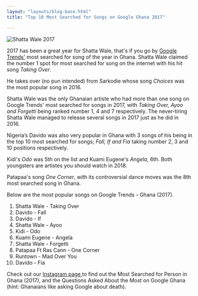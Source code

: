 ```yaml
---
layout: "layouts/blog-base.html"
title: "Top 10 Most Searched for Songs on Google Ghana 2017"

---
```


  <img src= "/images/blogpics/shatta-wale-google-trend-2017.jpg" alt= "Shatta Wale 2017 " class= "img-responsive center-block">
      
  <p>2017 has been a great year for Shatta Wale, that's if you go by <a href="https://trends.google.com/trends/yis/2017/GH/"> Google Trends'</a> most
         searched for song of the year in Ghana. Shatta Wale claimed the number 1 spot for
         most searched for song on the internet with his hit song <em>Taking Over</em>. </p>
  <p>He takes over (no pun intended) from Sarkodie whose song <em>Choices</em> was the most
        popular song in 2016.</p>
 <p>Shatta Wale was the only Ghanaian artiste who had more than one song on Google Trends'
         most searched for songs in 2017, with <em>Taking Over, Ayoo and Forgetti</em> being ranked number 1, 4
         and 7 respectively. The never-tiring Shatta Wale managed to release several songs in
         2017 just as he did in 2016.</p>
      <p>Nigeria’s Davido was also very popular in Ghana with 3 songs of his being in the top 10 most
         searched for songs; <em>Fall, If and Fia</em> taking number 2, 3 and 10 positions respectively.</p>
      <p>Kidi's <em>Odo</em> was 5th on the list and Kuami Eugene's <em>Angela,</em> 6th. Both youngsters are artistes you
        should watch in 2018.</p>
     <p>Patapaa's song <em>One Corner</em>, with its controversial dance moves was the 8th most searched song in Ghana.</p>
     <p>Below are the most popular songs on Google Trends - Ghana (2017).</p>
     <ol>
      <li>Shatta Wale - Taking Over</li>
      <li>Davido - Fall</li>
      <li>Davido - If</li>
      <li>Shatta Wale - Ayoo</li>
      <li>Kidi - Odo</li>
      <li>Kuami Eugene - Angela</li>
      <li>Shatta Wale - Forgetti</li>
      <li>Patapaa Ft Ras Cann - One Corner</li>
      <li>Runtown - Mad Over You</li>
      <li>Davido - Fia</li>
     </ol>
<p>Check out our <a href= "https://www.instagram.com/goldchestgh" target="_blank">Instagram page </a> to find
      out the Most Searched for Person in Ghana (2017), and the Questions Asked About the Most on
      Google Ghana (hint: Ghanaians like asking Google about death).</p>
       